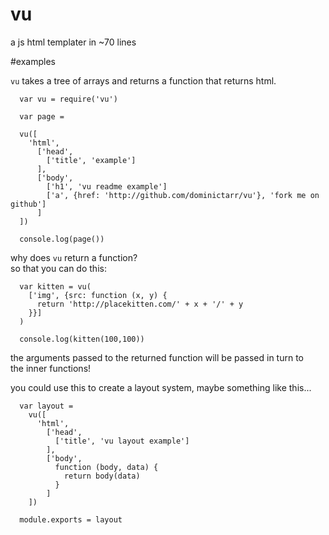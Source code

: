 # vu

a js html templater in ~70 lines

#examples

`vu` takes a tree of arrays and returns a function that returns html.

```
  var vu = require('vu')
 
  var page = 

  vu([
    'html',
      ['head', 
        ['title', 'example']
      ],
      ['body', 
        ['h1', 'vu readme example']
        ['a', {href: 'http://github.com/dominictarr/vu'}, 'fork me on github']
      ]
  ])

  console.log(page())

```

why does `vu` return a function?  
so that you can do this:

```
  var kitten = vu(
    ['img', {src: function (x, y) {
      return 'http://placekitten.com/' + x + '/' + y
    }}]
  )

  console.log(kitten(100,100))
```

the arguments passed to the returned function will be passed in turn to  
the inner functions!  

you could use this to create a layout system, maybe something like this...

```
  var layout = 
    vu([
      'html',
        ['head', 
          ['title', 'vu layout example']
        ],
        ['body', 
          function (body, data) {
            return body(data)
          }
        ]
    ])

  module.exports = layout

```
 